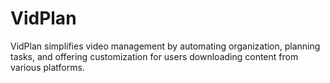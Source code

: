 # VidPlan
VidPlan simplifies video management by automating organization, planning tasks, and offering customization for users downloading content from various platforms.

